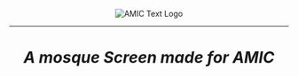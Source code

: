 <p align="center">
<picture>
  <source media="(prefers-color-scheme: dark)" srcset="https:////github.com/kmaba/Armadale-Mosque-Screen/blob/main/branding/Logo-Text.png?raw=true" />
  <source media="(prefers-color-scheme: light)" srcset="https:////github.com/kmaba/Armadale-Mosque-Screen/blob/main/branding/Logo-Text-Black.png?raw=true" />
  <img alt="AMIC Text Logo" src="https:////github.com/kmaba/Armadale-Mosque-Screen/blob/main/branding/Logo-Text.png?raw=true" />
</picture>
</p>
<hr>
<a href="https://amic.pages.dev/">
</a>
<span align="center"> <h1><b><i>A mosque Screen made for AMIC</i></b></h1> </span>
